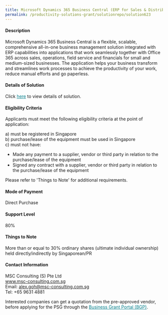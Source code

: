 ```yaml
---
title: Microsoft Dynamics 365 Business Central (ERP for Sales & Distribution) - Package D (3 Perpetual Users with PEPPOL unlimited + Field Sales App 3 Users)
permalink: /productivity-solutions-grant/solutionrepo/solution623
---
```


#### Description

Microsoft Dynamics 365 Business Central is a flexible, scalable, comprehensive all-in-one business management solution integrated with ERP capabilities into applications that work seamlessly together with Office 365 across sales, operations, field service and financials for small and medium-sized businesses. The application helps your business transform and streamlines work processes to achieve the productivity of your work, reduce manual efforts and go paperless.

#### Details of Solution

Click <a href='https://gb-assist-staging.netlify.app/images/psg/MSC_Consulting_(S)_20200095_Annex_3_20200625145707_Part_4.pdf' style='color:#037e8a'>here</a> to view details of solution.

#### Eligibility Criteria

Applicants must meet the following eligibility criteria at the point of application:

a) must be registered in Singapore <br>
b) purchase/lease of the equipment must be used in Singapore <br>
c) must not have:
- Made any payment to a supplier, vendor or third party in relation to the purchase/lease of the equipment
- Signed any contract with a supplier, vendor or third party in relation to the purchase/lease of the equipment

Please refer to 'Things to Note' for additional requirements.

#### Mode of Payment
Direct Purchase

#### Support Level
80%

#### Things to Note
More than or equal to 30% ordinary shares (ultimate individual ownership) held directly/indirectly by Singaporean/PR

#### Contact Information
MSC Consulting (S) Pte Ltd<br>www.msc-consulting.com.sg<br>Email: alex.goh@msc-consulting.com.sg<br>Tel: +65 9631 4881

Interested companies can get a quotation from the pre-approved vendor, before applying for the PSG through the <a target='_blank' style='color:#037e8a' href='https://www.businessgrants.gov.sg/'>Business Grant Portal (BGP)</a>.
